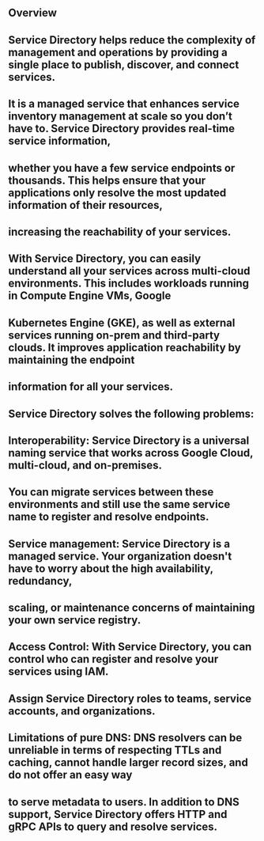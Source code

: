 ## Overview
## Service Directory helps reduce the complexity of management and operations by providing a single place to publish, discover, and connect services. 
## It is a managed service that enhances service inventory management at scale so you don’t have to. Service Directory provides real-time service information, 
## whether you have a few service endpoints or thousands. This helps ensure that your applications only resolve the most updated information of their resources, 
## increasing the reachability of your services.
## With Service Directory, you can easily understand all your services across multi-cloud environments. This includes workloads running in Compute Engine VMs, Google 
## Kubernetes Engine (GKE), as well as external services running on-prem and third-party clouds. It improves application reachability by maintaining the endpoint 
## information for all your services.
## Service Directory solves the following problems:

## Interoperability: Service Directory is a universal naming service that works across Google Cloud, multi-cloud, and on-premises. 
##                   You can migrate services between these environments and still use the same service name to register and resolve endpoints.

## Service management: Service Directory is a managed service. Your organization doesn't have to worry about the high availability, redundancy,
##                                                             scaling, or maintenance concerns of maintaining your own service registry.

## Access Control: With Service Directory, you can control who can register and resolve your services using IAM. 
##                 Assign Service Directory roles to teams, service accounts, and organizations.

## Limitations of pure DNS: DNS resolvers can be unreliable in terms of respecting TTLs and caching, cannot handle larger record sizes, and do not offer an easy way
##                          to serve metadata to users. In addition to DNS support, Service Directory offers HTTP and gRPC APIs to query and resolve services.
